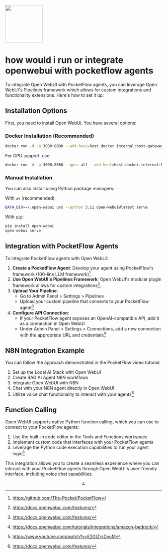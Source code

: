 <img src="https://r2cdn.perplexity.ai/pplx-full-logo-primary-dark%402x.png" class="logo" width="120"/>

# how would i run or integrate openwebui with pocketflow agents

To integrate Open WebUI with PocketFlow agents, you can leverage Open WebUI's Pipelines framework which allows for custom integrations and functionality extensions. Here's how to set it up:

## Installation Options

First, you need to install Open WebUI. You have several options:

### Docker Installation (Recommended)

```bash
docker run -d -p 3000:8080 --add-host=host.docker.internal:host-gateway -v open-webui:/app/backend/data --name open-webui --restart always ghcr.io/open-webui/open-webui:main
```

For GPU support, use:

```bash
docker run -d -p 3000:8080 --gpus all --add-host=host.docker.internal:host-gateway -v open-webui:/app/backend/data --name open-webui --restart always ghcr.io/open-webui/open-webui:cuda
```


### Manual Installation

You can also install using Python package managers:

With `uv` (recommended):

```bash
DATA_DIR=~/.open-webui uvx --python 3.11 open-webui@latest serve
```

With `pip`:

```bash
pip install open-webui
open-webui serve
```


## Integration with PocketFlow Agents

To integrate PocketFlow agents with Open WebUI:

1. **Create a PocketFlow Agent**: Develop your agent using PocketFlow's framework (100-line LLM framework)[^1_3].
2. **Use Open WebUI's Pipelines Framework**: Open WebUI's modular plugin framework allows for custom integrations[^1_4].
3. **Upload Your Pipeline**:
    - Go to Admin Panel > Settings > Pipelines
    - Upload your custom pipeline that connects to your PocketFlow agent[^1_4]
4. **Configure API Connection**:
    - If your PocketFlow agent exposes an OpenAI-compatible API, add it as a connection in Open WebUI
    - Under Admin Panel > Settings > Connections, add a new connection with the appropriate URL and credentials[^1_6]

## N8N Integration Example

You can follow the approach demonstrated in the PocketFlow video tutorial:

1. Set up the Local AI Stack with Open WebUI
2. Create RAG AI Agent N8N workflows
3. Integrate Open WebUI with N8N
4. Chat with your N8N agent directly in Open WebUI
5. Utilize voice chat functionality to interact with your agents[^1_1]

## Function Calling

Open WebUI supports native Python function calling, which you can use to connect to your PocketFlow agents:

1. Use the built-in code editor in the Tools and Functions workspace
2. Implement custom code that interfaces with your PocketFlow agents
3. Leverage the Python code execution capabilities to run your agent logic[^1_4]

This integration allows you to create a seamless experience where you can interact with your PocketFlow agents through Open WebUI's user-friendly interface, including voice chat capabilities.

<div style="text-align: center">⁂</div>

[^1_1]: https://www.youtube.com/watch?v=E2GIZrsDvuM

[^1_2]: https://docs.openwebui.com

[^1_3]: https://github.com/The-Pocket/PocketFlow

[^1_4]: https://docs.openwebui.com/features/

[^1_5]: https://aitesterkit.netlify.app/docs/learning-resources/open-source-llms/open-webui/

[^1_6]: https://docs.openwebui.com/tutorials/integrations/amazon-bedrock/

[^1_7]: https://docs.openwebui.com/getting-started/quick-start/

[^1_8]: https://docs.openwebui.com/getting-started/

[^1_9]: https://github.com/open-webui/open-webui/issues/2537

[^1_10]: https://www.reddit.com/r/selfhosted/comments/1jbk06h/the_complete_guide_to_building_your_free_local_ai/

[^1_11]: https://github.com/open-webui/open-webui/discussions/5033

[^1_12]: https://github.com/open-webui/open-webui

[^1_13]: https://github.com/open-webui/open-webui/discussions/2546

[^1_14]: https://docs.openwebui.com/category/-integrations/

[^1_15]: https://ytscribe.com/v/E2GIZrsDvuM

[^1_16]: https://www.youtube.com/watch?v=w8os5IqnmcE

[^1_17]: https://www.youtube.com/watch?v=q0F4fTUh1-s

